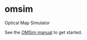 # omsim
Optical Map Simulator  

See the [OMSim manual](https://github.com/biointec/omsim/wiki) to get started.
